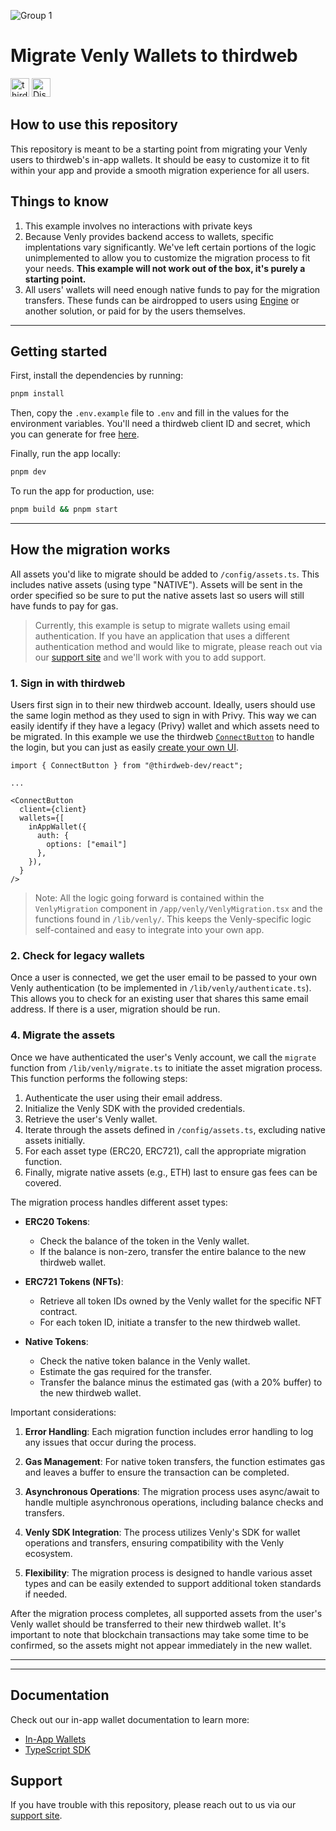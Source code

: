 ![Group 1](https://github.com/thirdweb-example/thirdweb-auth-express/assets/17715009/06383e68-9c65-4265-8505-e88e573443f9)

# Migrate Venly Wallets to thirdweb

[<img alt="thirdweb SDK" src="https://img.shields.io/npm/v/thirdweb?label=Thirdweb SDK&style=for-the-badge&logo=npm" height="30">](https://www.npmjs.com/package/thirdweb)
[<img alt="Discord" src="https://img.shields.io/discord/834227967404146718.svg?color=7289da&label=discord&logo=discord&style=for-the-badge" height="30">](https://discord.gg/thirdweb)

## How to use this repository

This repository is meant to be a starting point from migrating your Venly users to thirdweb's in-app wallets. It should be easy to customize it to fit within your app and provide a smooth migration experience for all users.

## Things to know

1. This example involves no interactions with private keys
2. Because Venly provides backend access to wallets, specific implentations vary significantly. We've left certain portions of the logic unimplemented to allow you to customize the migration process to fit your needs. **This example will not work out of the box, it's purely a starting point.**
3. All users' wallets will need enough native funds to pay for the migration transfers. These funds can be airdropped to users using [Engine](https://thirdweb.com/engine) or another solution, or paid for by the users themselves.

---

## Getting started

First, install the dependencies by running:

```bash
pnpm install
```

Then, copy the `.env.example` file to `.env` and fill in the values for the environment variables. You'll need a thirdweb client ID and secret, which you can generate for free [here](https://thirdweb.com/dashboard/settings/api-keys).

Finally, run the app locally:

```bash
pnpm dev
```

To run the app for production, use:

```bash
pnpm build && pnpm start
```

---

## How the migration works

All assets you'd like to migrate should be added to `/config/assets.ts`. This includes native assets (using type "NATIVE"). Assets will be sent in the order specified so be sure to put the native assets last so users will still have funds to pay for gas.

> Currently, this example is setup to migrate wallets using email authentication. If you have an application that uses a different authentication method and would like to migrate, please reach out via our [support site](https://thirdweb.com/support) and we'll work with you to add support.

### 1. Sign in with thirdweb

Users first sign in to their new thirdweb account. Ideally, users should use the same login method as they used to sign in with Privy. This way we can easily identify if they have a legacy (Privy) wallet and which assets need to be migrated. In this example we use the thirdweb [`ConnectButton`](https://portal.thirdweb.com/react/v5/ConnectButton) to handle the login, but you can just as easily [create your own UI](https://portal.thirdweb.com/react/v5/getting-started).

```tsx
import { ConnectButton } from "@thirdweb-dev/react";

...

<ConnectButton
  client={client}
  wallets={[
    inAppWallet({
      auth: {
        options: ["email"] 
      },
    }),
  }
/>
```

> Note: All the logic going forward is contained within the `VenlyMigration` component in `/app/venly/VenlyMigration.tsx` and the functions found in `/lib/venly/`. This keeps the Venly-specific logic self-contained and easy to integrate into your own app.

### 2. Check for legacy wallets

Once a user is connected, we get the user email to be passed to your own Venly authentication (to be implemented in `/lib/venly/authenticate.ts`). This allows you to check for an existing user that shares this same email address. If there is a user, migration should be run.

### 4. Migrate the assets

Once we have authenticated the user's Venly account, we call the `migrate` function from `/lib/venly/migrate.ts` to initiate the asset migration process. This function performs the following steps:

1. Authenticate the user using their email address.
2. Initialize the Venly SDK with the provided credentials.
3. Retrieve the user's Venly wallet.
4. Iterate through the assets defined in `/config/assets.ts`, excluding native assets initially.
5. For each asset type (ERC20, ERC721), call the appropriate migration function.
6. Finally, migrate native assets (e.g., ETH) last to ensure gas fees can be covered.

The migration process handles different asset types:

- **ERC20 Tokens**: 
  - Check the balance of the token in the Venly wallet.
  - If the balance is non-zero, transfer the entire balance to the new thirdweb wallet.

- **ERC721 Tokens (NFTs)**:
  - Retrieve all token IDs owned by the Venly wallet for the specific NFT contract.
  - For each token ID, initiate a transfer to the new thirdweb wallet.

- **Native Tokens**:
  - Check the native token balance in the Venly wallet.
  - Estimate the gas required for the transfer.
  - Transfer the balance minus the estimated gas (with a 20% buffer) to the new thirdweb wallet.

Important considerations:

1. **Error Handling**: Each migration function includes error handling to log any issues that occur during the process.

2. **Gas Management**: For native token transfers, the function estimates gas and leaves a buffer to ensure the transaction can be completed.

3. **Asynchronous Operations**: The migration process uses async/await to handle multiple asynchronous operations, including balance checks and transfers.

4. **Venly SDK Integration**: The process utilizes Venly's SDK for wallet operations and transfers, ensuring compatibility with the Venly ecosystem.

5. **Flexibility**: The migration process is designed to handle various asset types and can be easily extended to support additional token standards if needed.

After the migration process completes, all supported assets from the user's Venly wallet should be transferred to their new thirdweb wallet. It's important to note that blockchain transactions may take some time to be confirmed, so the assets might not appear immediately in the new wallet.

---


---

## Documentation

Check out our in-app wallet documentation to learn more:

-   [In-App Wallets](https://portal.thirdweb.com/connect/in-app-wallet/overview)
-   [TypeScript SDK](https://portal.thirdweb.com/typescript/v5)

## Support

If you have trouble with this repository, please reach out to us via our [support site](https://thirdweb.com/support).
